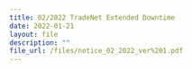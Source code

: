 ```yaml
---
title: 02/2022 TradeNet Extended Downtime
date: 2022-01-21
layout: file
description: ""
file_url: /files/notice_02_2022_ver%201.pdf
---
```

